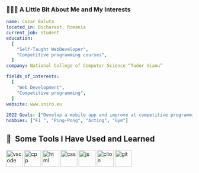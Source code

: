 ###  👨🏻‍💻  A Little Bit About Me and My Interests

```yaml
name: Cezar Baluta
located_in: Bucharest, Romania
current_job: Student
education:
  [
    "Self-Taught WebDeveloper",
    "Competitive programming courses",
  ]
company: National College of Computer Science “Tudor Vianu”

fields_of_interests:
  [
    "Web Development",
    "Competitive programming",
  ]
website: www.uniro.eu
  
2022 Goals: ["Develop a mobile app and improve at competitive programming"]
hobbies: ["F1 ", "Ping-Pong", "Acting", "Gym"]

```

<h2> 🚀 &nbsp;Some Tools I Have Used and Learned</h2>
<p align="left">
<img src="https://cdn.jsdelivr.net/gh/devicons/devicon/icons/vscode/vscode-original.svg" alt="vscode" width="45" height="45"/>
 <img src="https://cdn.jsdelivr.net/gh/devicons/devicon/icons/cplusplus/cplusplus-original.svg"alt="cpp" width="45" height="45"/>
  <img src="https://cdn.jsdelivr.net/gh/devicons/devicon/icons/html5/html5-original.svg" alt="html" width="45" height="45"/>
  <img src="https://cdn.jsdelivr.net/gh/devicons/devicon/icons/css3/css3-original.svg" alt="css" width="45" height="45"/>
    <img src="https://cdn.jsdelivr.net/gh/devicons/devicon/icons/javascript/javascript-original.svg" alt="js" width="45" height="45"/>
      <img src="https://upload.wikimedia.org/wikipedia/commons/6/62/Clion.svg" alt="clion" width="45" height="45"/>
  <img src="https://upload.wikimedia.org/wikipedia/commons/3/3f/Git_icon.svg" alt="git" width="45" height="45"/>
  
</p>
